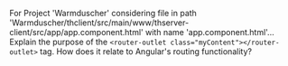 For Project 'Warmduscher' considering file in path 'Warmduscher/thclient/src/main/www/thserver-client/src/app/app.component.html' with name 'app.component.html'...
Explain the purpose of the `<router-outlet class="myContent"></router-outlet>` tag. How does it relate to Angular's routing functionality?